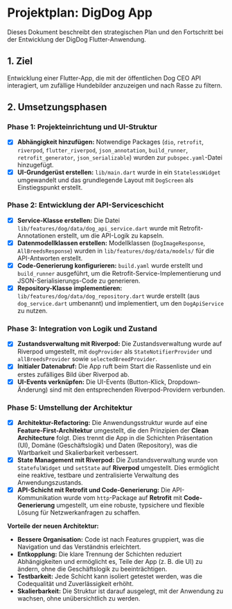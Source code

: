 # Projektplan: DigDog App

Dieses Dokument beschreibt den strategischen Plan und den Fortschritt bei der Entwicklung der DigDog Flutter-Anwendung.

## 1. Ziel

Entwicklung einer Flutter-App, die mit der öffentlichen Dog CEO API interagiert, um zufällige Hundebilder anzuzeigen und nach Rasse zu filtern.

## 2. Umsetzungsphasen

### Phase 1: Projekteinrichtung und UI-Struktur
- [x] **Abhängigkeit hinzufügen:** Notwendige Packages (`dio`, `retrofit`, `riverpod`, `flutter_riverpod`, `json_annotation`, `build_runner`, `retrofit_generator`, `json_serializable`) wurden zur `pubspec.yaml`-Datei hinzugefügt.
- [x] **UI-Grundgerüst erstellen:** `lib/main.dart` wurde in ein `StatelessWidget` umgewandelt und das grundlegende Layout mit `DogScreen` als Einstiegspunkt erstellt.

### Phase 2: Entwicklung der API-Serviceschicht
- [x] **Service-Klasse erstellen:** Die Datei `lib/features/dog/data/dog_api_service.dart` wurde mit Retrofit-Annotationen erstellt, um die API-Logik zu kapseln.
- [x] **Datenmodellklassen erstellen:** Modellklassen (`DogImageResponse`, `AllBreedsResponse`) wurden in `lib/features/dog/data/models/` für die API-Antworten erstellt.
- [x] **Code-Generierung konfigurieren:** `build.yaml` wurde erstellt und `build_runner` ausgeführt, um die Retrofit-Service-Implementierung und JSON-Serialisierungs-Code zu generieren.
- [x] **Repository-Klasse implementieren:** `lib/features/dog/data/dog_repository.dart` wurde erstellt (aus `dog_service.dart` umbenannt) und implementiert, um den `DogApiService` zu nutzen.

### Phase 3: Integration von Logik und Zustand
- [x] **Zustandsverwaltung mit Riverpod:** Die Zustandsverwaltung wurde auf Riverpod umgestellt, mit `dogProvider` als `StateNotifierProvider` und `allBreedsProvider` sowie `selectedBreedProvider`.
- [x] **Initialer Datenabruf:** Die App ruft beim Start die Rassenliste und ein erstes zufälliges Bild über Riverpod ab.
- [x] **UI-Events verknüpfen:** Die UI-Events (Button-Klick, Dropdown-Änderung) sind mit den entsprechenden Riverpod-Providern verbunden.

### Phase 5: Umstellung der Architektur

- [x] **Architektur-Refactoring:** Die Anwendungsstruktur wurde auf eine **Feature-First-Architektur** umgestellt, die den Prinzipien der **Clean Architecture** folgt. Dies trennt die App in die Schichten Präsentation (UI), Domäne (Geschäftslogik) und Daten (Repository), was die Wartbarkeit und Skalierbarkeit verbessert.
- [x] **State Management mit Riverpod:** Die Zustandsverwaltung wurde von `StatefulWidget` und `setState` auf **Riverpod** umgestellt. Dies ermöglicht eine reaktive, testbare und zentralisierte Verwaltung des Anwendungszustands.
- [x] **API-Schicht mit Retrofit und Code-Generierung:** Die API-Kommunikation wurde vom `http`-Package auf **Retrofit** mit **Code-Generierung** umgestellt, um eine robuste, typsichere und flexible Lösung für Netzwerkanfragen zu schaffen.

**Vorteile der neuen Architektur:**
- **Bessere Organisation:** Code ist nach Features gruppiert, was die Navigation und das Verständnis erleichtert.
- **Entkopplung:** Die klare Trennung der Schichten reduziert Abhängigkeiten und ermöglicht es, Teile der App (z. B. die UI) zu ändern, ohne die Geschäftslogik zu beeinträchtigen.
- **Testbarkeit:** Jede Schicht kann isoliert getestet werden, was die Codequalität und Zuverlässigkeit erhöht.
- **Skalierbarkeit:** Die Struktur ist darauf ausgelegt, mit der Anwendung zu wachsen, ohne unübersichtlich zu werden.
